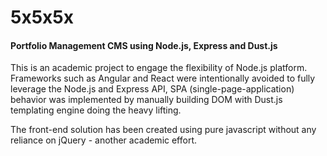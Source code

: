 # 5x5x5x
#### Portfolio Management CMS using Node.js, Express and Dust.js

This is an academic project to engage the flexibility of Node.js platform. Frameworks such as Angular and React were intentionally avoided to fully leverage the Node.js and Express API, SPA (single-page-application) behavior was implemented by manually building DOM with Dust.js templating engine doing the heavy lifting.

The front-end solution has been created using pure javascript without any reliance on jQuery - another academic effort.
